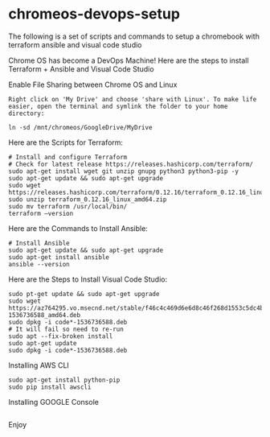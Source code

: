 # chromeos-devops-setup
The following is a set of scripts and commands to setup a chromebook with terraform ansible and visual code studio

Chrome OS has become a DevOps Machine! Here are the steps to install Terraform + Ansible and Visual Code Studio




Enable File Sharing between Chrome OS and Linux
```
Right click on 'My Drive' and choose 'share with Linux'. To make life easier, open the terminal and symlink the folder to your home directory:

ln -sd /mnt/chromeos/GoogleDrive/MyDrive
```

Here are the Scripts for Terraform:
```
# Install and configure Terraform
# Check for latest release https://releases.hashicorp.com/terraform/
sudo apt-get install wget git unzip gnupg python3 python3-pip -y
sudo apt-get update && sudo apt-get upgrade
sudo wget https://releases.hashicorp.com/terraform/0.12.16/terraform_0.12.16_linux_amd64.zip
sudo unzip terraform_0.12.16_linux_amd64.zip
sudo mv terraform /usr/local/bin/
terraform –version
```

Here are the Commands to Install Ansible:
```
# Install Ansible
sudo apt-get update && sudo apt-get upgrade
sudo apt-get install ansible
ansible --version
```

Here are the Steps to Install Visual Code Studio:
```
sudo pt-get update && sudo apt-get upgrade
sudo wget https://az764295.vo.msecnd.net/stable/f46c4c469d6e6d8c46f268d1553c5dc4b475840f/code_1.27.2-1536736588_amd64.deb
sudo dpkg -i code*-1536736588.deb
# It will fail so need to re-run
sudo apt --fix-broken install
sudo apt-get update
sudo dpkg -i code*-1536736588.deb
```

Installing AWS CLI
```
sudo apt-get install python-pip
sudo pip install awscli

```


Installing GOOGLE Console
```
```
Enjoy

